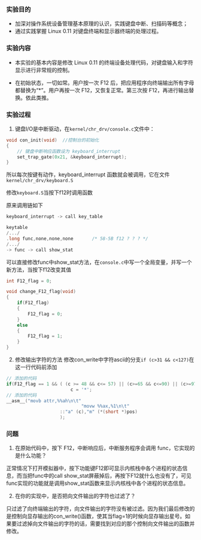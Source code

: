 ### 实验目的

- 加深对操作系统设备管理基本原理的认识，实践键盘中断、扫描码等概念；
- 通过实践掌握 Linux 0.11 对键盘终端和显示器终端的处理过程。

### 实验内容
- 本实验的基本内容是修改 Linux 0.11 的终端设备处理代码，对键盘输入和字符显示进行非常规的控制。

- 在初始状态，一切如常。用户按一次 F12 后，把应用程序向终端输出所有字母都替换为“*”。用户再按一次 F12，又恢复正常。第三次按 F12，再进行输出替换。依此类推。

### 实验过程
1. 键盘I/O是中断驱动，在`kernel/chr_drv/console.c`文件中：
```c
void con_init(void)  //控制台的初始化
{
    // 键盘中断响应函数设为 keyboard_interrupt
    set_trap_gate(0x21, &keyboard_interrupt);
}
```

所以每次按键有动作，keyboard_interrupt 函数就会被调用，它在文件 `kernel/chr_drv/keyboard.S`

修改`keyboard.S`当按下f12时调用函数

原来调用链如下
```c
keyboard_interrupt -> call key_table

keytable
/.../
.long func,none,none,none		/* 58-5B f12 ? ? ? */
/.../
-> func -> call show_stat
```

可以直接修改func中show_stat方法，在`console.c`中写一个全局变量，并写一个新方法，当按下f12改变其值
```c
int F12_flag = 0;

void change_F12_flag(void)
{
    if(F12_flag)
    {
        F12_flag = 0;
    }
    else
    {
        F12_flag = 1;
    }
}
```
2. 修改输出字符的方法
修改con_write中字符ascii的分支`if (c>31 && c<127)`在这一行代码前添加
```c
// 添加的代码
if(F12_flag == 1 && ( (c >= 48 && c<= 57) || (c>=65 && c<=90) || (c>=97 && c<=122)))
                        c = '*';
// 添加的代码
__asm__("movb attr,%%ah\n\t"
                            "movw %%ax,%1\n\t"
                    ::"a" (c),"m" (*(short *)pos)
                    );
```

### 问题
1. 在原始代码中，按下 F12，中断响应后，中断服务程序会调用 func，它实现的是什么功能？

正常情况下打开模拟器中，按下功能键F12即可显示内核栈中各个进程的状态信息，而当把func中的call show_stat屏蔽掉后，再按下F12就什么也没有了，可见func实现的功能就是调用show_stat函数来显示内核栈中各个进程的状态信息。

2. 在你的实现中，是否把向文件输出的字符也过滤了？

只过滤了向终端输出的字符，向文件输出的字符没有被过滤。因为我们最后修改的是控制向显存输出的con_write()函数，使其当flag=1的时候向显存输出星号。如果要过滤掉向文件输出的字符的话，需要找到对应的那个控制向文件输出的函数并修改。
